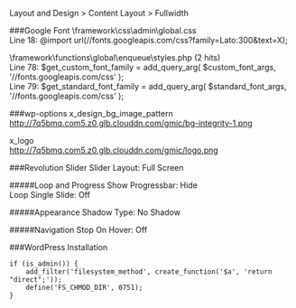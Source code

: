 Layout and Design > Content Layout > Fullwidth

###Google Font
\framework\css\admin\global.css  
Line 18: @import url(//fonts.googleapis.com/css?family=Lato:300&text=X);

\framework\functions\global\enqueue\styles.php (2 hits)  
Line 78:     $get_custom_font_family   = add_query_arg( $custom_font_args,   '//fonts.googleapis.com/css' );  
Line 79:     $get_standard_font_family = add_query_arg( $standard_font_args, '//fonts.googleapis.com/css' );

###wp-options
x_design_bg_image_pattern  
http://7q5bmq.com5.z0.glb.clouddn.com/gmic/bg-integrity-1.png

x_logo  
http://7q5bmq.com5.z0.glb.clouddn.com/gmic/logo.png

###Revolution Slider
Slider Layout: Full Screen

#####Loop and Progress
Show Progressbar: Hide  
Loop Single Slide: Off

#####Appearance
Shadow Type: No Shadow

#####Navigation
Stop On Hover: Off

###WordPress Installation

	if (is_admin()) {
		add_filter('filesystem_method', create_function('$a', 'return "direct";'));
		define('FS_CHMOD_DIR', 0751);
	}